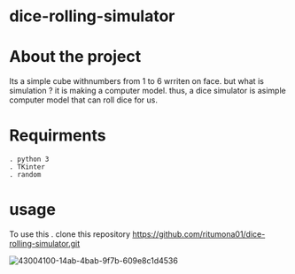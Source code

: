 # dice-rolling-simulator


# About the project

Its a simple cube withnumbers from 1 to 6 wrriten on face.
but what is simulation ? 
it is making a computer model.
thus, a dice simulator is asimple computer model that can roll dice for us.

# Requirments
  
	. python 3
	. TKinter
	. random
	
	
# usage
 To use this
 . clone this repository
    https://github.com/ritumona01/dice-rolling-simulator.git
  
![43004100-14ab-4bab-9f7b-609e8c1d4536](https://user-images.githubusercontent.com/80118820/123537158-e356c680-d6e2-11eb-983a-0ff810ef8232.gif)
 
 
 

 



















